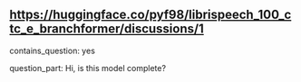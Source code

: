 ## https://huggingface.co/pyf98/librispeech_100_ctc_e_branchformer/discussions/1

contains_question: yes

question_part: Hi, is this model complete?